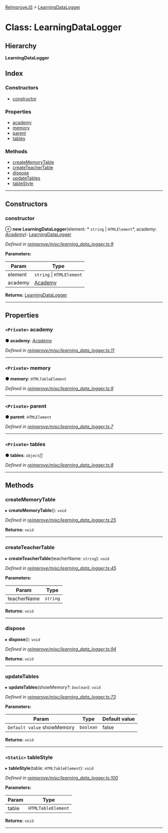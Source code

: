 [ReImproveJS](../README.md) > [LearningDataLogger](../classes/learningdatalogger.md)

# Class: LearningDataLogger

## Hierarchy

**LearningDataLogger**

## Index

### Constructors

* [constructor](learningdatalogger.md#constructor)

### Properties

* [academy](learningdatalogger.md#academy)
* [memory](learningdatalogger.md#memory)
* [parent](learningdatalogger.md#parent)
* [tables](learningdatalogger.md#tables)

### Methods

* [createMemoryTable](learningdatalogger.md#creatememorytable)
* [createTeacherTable](learningdatalogger.md#createteachertable)
* [dispose](learningdatalogger.md#dispose)
* [updateTables](learningdatalogger.md#updatetables)
* [tableStyle](learningdatalogger.md#tablestyle)

---

## Constructors

<a id="constructor"></a>

###  constructor

⊕ **new LearningDataLogger**(element: * `string` &#124; `HTMLElement`*, academy: *[Academy](academy.md)*): [LearningDataLogger](learningdatalogger.md)

*Defined in [reimprove/misc/learning_data_logger.ts:9](https://github.com/Pravez/FurnishJS/blob/8ae2d2d/src/reimprove/misc/learning_data_logger.ts#L9)*

**Parameters:**

| Param | Type |
| ------ | ------ |
| element |  `string` &#124; `HTMLElement`|
| academy | [Academy](academy.md) |

**Returns:** [LearningDataLogger](learningdatalogger.md)

___

## Properties

<a id="academy"></a>

### `<Private>` academy

**● academy**: *[Academy](academy.md)*

*Defined in [reimprove/misc/learning_data_logger.ts:11](https://github.com/Pravez/FurnishJS/blob/8ae2d2d/src/reimprove/misc/learning_data_logger.ts#L11)*

___
<a id="memory"></a>

### `<Private>` memory

**● memory**: *`HTMLTableElement`*

*Defined in [reimprove/misc/learning_data_logger.ts:9](https://github.com/Pravez/FurnishJS/blob/8ae2d2d/src/reimprove/misc/learning_data_logger.ts#L9)*

___
<a id="parent"></a>

### `<Private>` parent

**● parent**: *`HTMLElement`*

*Defined in [reimprove/misc/learning_data_logger.ts:7](https://github.com/Pravez/FurnishJS/blob/8ae2d2d/src/reimprove/misc/learning_data_logger.ts#L7)*

___
<a id="tables"></a>

### `<Private>` tables

**● tables**: *`object`[]*

*Defined in [reimprove/misc/learning_data_logger.ts:8](https://github.com/Pravez/FurnishJS/blob/8ae2d2d/src/reimprove/misc/learning_data_logger.ts#L8)*

___

## Methods

<a id="creatememorytable"></a>

###  createMemoryTable

▸ **createMemoryTable**(): `void`

*Defined in [reimprove/misc/learning_data_logger.ts:25](https://github.com/Pravez/FurnishJS/blob/8ae2d2d/src/reimprove/misc/learning_data_logger.ts#L25)*

**Returns:** `void`

___
<a id="createteachertable"></a>

###  createTeacherTable

▸ **createTeacherTable**(teacherName: *`string`*): `void`

*Defined in [reimprove/misc/learning_data_logger.ts:45](https://github.com/Pravez/FurnishJS/blob/8ae2d2d/src/reimprove/misc/learning_data_logger.ts#L45)*

**Parameters:**

| Param | Type |
| ------ | ------ |
| teacherName | `string` |

**Returns:** `void`

___
<a id="dispose"></a>

###  dispose

▸ **dispose**(): `void`

*Defined in [reimprove/misc/learning_data_logger.ts:94](https://github.com/Pravez/FurnishJS/blob/8ae2d2d/src/reimprove/misc/learning_data_logger.ts#L94)*

**Returns:** `void`

___
<a id="updatetables"></a>

###  updateTables

▸ **updateTables**(showMemory?: *`boolean`*): `void`

*Defined in [reimprove/misc/learning_data_logger.ts:73](https://github.com/Pravez/FurnishJS/blob/8ae2d2d/src/reimprove/misc/learning_data_logger.ts#L73)*

**Parameters:**

| Param | Type | Default value |
| ------ | ------ | ------ |
| `Default value` showMemory | `boolean` | false |

**Returns:** `void`

___
<a id="tablestyle"></a>

### `<Static>` tableStyle

▸ **tableStyle**(table: *`HTMLTableElement`*): `void`

*Defined in [reimprove/misc/learning_data_logger.ts:100](https://github.com/Pravez/FurnishJS/blob/8ae2d2d/src/reimprove/misc/learning_data_logger.ts#L100)*

**Parameters:**

| Param | Type |
| ------ | ------ |
| table | `HTMLTableElement` |

**Returns:** `void`

___

